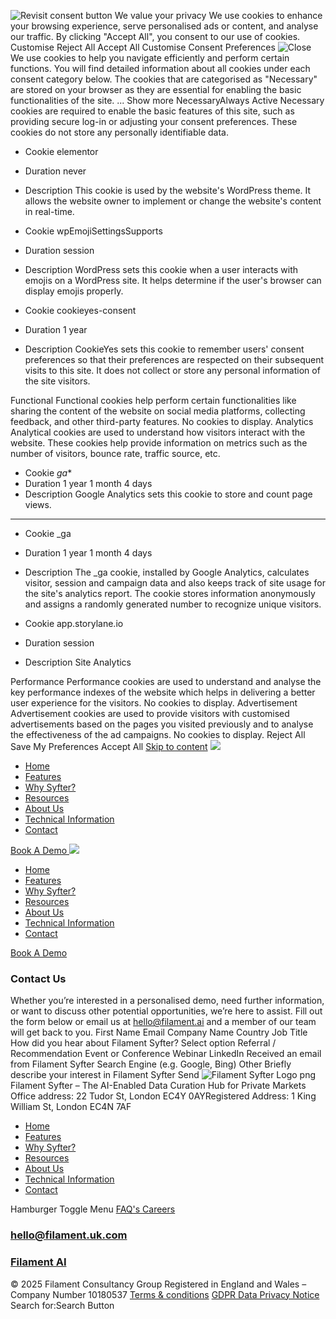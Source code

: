 ![Revisit consent button](https://filament.ai/wp-content/plugins/cookie-law-info/lite/frontend/images/revisit.svg)
We value your privacy
We use cookies to enhance your browsing experience, serve personalised ads or content, and analyse our traffic. By clicking "Accept All", you consent to our use of cookies.
Customise Reject All Accept All
Customise Consent Preferences ![Close](https://filament.ai/wp-content/plugins/cookie-law-info/lite/frontend/images/close.svg)
We use cookies to help you navigate efficiently and perform certain functions. You will find detailed information about all cookies under each consent category below.
The cookies that are categorised as "Necessary" are stored on your browser as they are essential for enabling the basic functionalities of the site. ... Show more
NecessaryAlways Active
Necessary cookies are required to enable the basic features of this site, such as providing secure log-in or adjusting your consent preferences. These cookies do not store any personally identifiable data.
  * Cookie
elementor
  * Duration
never
  * Description
This cookie is used by the website's WordPress theme. It allows the website owner to implement or change the website's content in real-time.


  * Cookie
wpEmojiSettingsSupports
  * Duration
session
  * Description
WordPress sets this cookie when a user interacts with emojis on a WordPress site. It helps determine if the user's browser can display emojis properly.


  * Cookie
cookieyes-consent
  * Duration
1 year
  * Description
CookieYes sets this cookie to remember users' consent preferences so that their preferences are respected on their subsequent visits to this site. It does not collect or store any personal information of the site visitors.


Functional
Functional cookies help perform certain functionalities like sharing the content of the website on social media platforms, collecting feedback, and other third-party features.
No cookies to display.
Analytics
Analytical cookies are used to understand how visitors interact with the website. These cookies help provide information on metrics such as the number of visitors, bounce rate, traffic source, etc.
  * Cookie
_ga_*
  * Duration
1 year 1 month 4 days
  * Description
Google Analytics sets this cookie to store and count page views.  
---  


  * Cookie
_ga
  * Duration
1 year 1 month 4 days
  * Description
The _ga cookie, installed by Google Analytics, calculates visitor, session and campaign data and also keeps track of site usage for the site's analytics report. The cookie stores information anonymously and assigns a randomly generated number to recognize unique visitors.


  * Cookie
app.storylane.io
  * Duration
session
  * Description
Site Analytics


Performance
Performance cookies are used to understand and analyse the key performance indexes of the website which helps in delivering a better user experience for the visitors.
No cookies to display.
Advertisement
Advertisement cookies are used to provide visitors with customised advertisements based on the pages you visited previously and to analyse the effectiveness of the ad campaigns.
No cookies to display.
Reject All  Save My Preferences  Accept All 
[Skip to content](https://filament.ai/<#content>)
[ ![](https://filament.ai/contact) ](https://filament.ai/<https:/filament.ai>)
  * [Home](https://filament.ai/<https:/filament.ai/>)
  * [Features](https://filament.ai/<https:/filament.ai/features/>)
  * [Why Syfter?](https://filament.ai/<https:/filament.ai/why-syfter/>)
  * [Resources](https://filament.ai/<https:/filament.ai/resources/>)
  * [About Us](https://filament.ai/<https:/filament.ai/about-us/>)
  * [Technical Information](https://filament.ai/<https:/filament.ai/technical-information/>)
  * [Contact](https://filament.ai/<https:/filament.ai/contact/>)


[ Book A Demo ](https://filament.ai/<https:/filament.ai/book-a-demo/>)
[ ![](https://filament.ai/contact) ](https://filament.ai/<https:/filament.ai>)
  * [Home](https://filament.ai/<https:/filament.ai/>)
  * [Features](https://filament.ai/<https:/filament.ai/features/>)
  * [Why Syfter?](https://filament.ai/<https:/filament.ai/why-syfter/>)
  * [Resources](https://filament.ai/<https:/filament.ai/resources/>)
  * [About Us](https://filament.ai/<https:/filament.ai/about-us/>)
  * [Technical Information](https://filament.ai/<https:/filament.ai/technical-information/>)
  * [Contact](https://filament.ai/<https:/filament.ai/contact/>)


[ Book A Demo ](https://filament.ai/<https:/filament.ai/book-a-demo/>)
### Contact Us
Whether you’re interested in a personalised demo, need further information, or want to discuss other potential opportunities, we’re here to assist. 
Fill out the form below or email us at hello@filament.ai and a member of our team will get back to you. 
First Name 
Email 
Company Name 
Country 
Job Title 
How did you hear about Filament Syfter? 
Select option Referral / Recommendation Event or Conference Webinar LinkedIn Received an email from Filament Syfter Search Engine (e.g. Google, Bing) Other
Briefly describe your interest in Filament Syfter 
Send
![Filament Syfter Logo png](https://filament.ai/wp-content/uploads/2023/06/Small-Filament-Syfter-Stacked-White.png)
Filament Syfter – The AI-Enabled Data Curation Hub for Private Markets
Office address: 22 Tudor St, London EC4Y 0AYRegistered Address: 1 King William St, London EC4N 7AF
  * [Home](https://filament.ai/<https:/filament.ai/>)
  * [Features](https://filament.ai/<https:/filament.ai/features/>)
  * [Why Syfter?](https://filament.ai/<https:/filament.ai/why-syfter/>)
  * [Resources](https://filament.ai/<https:/filament.ai/resources/>)
  * [About Us](https://filament.ai/<https:/filament.ai/about-us/>)
  * [Technical Information](https://filament.ai/<https:/filament.ai/technical-information/>)
  * [Contact](https://filament.ai/<https:/filament.ai/contact/>)

Hamburger Toggle Menu
[ FAQ's ](https://filament.ai/<https:/filament.ai/faqs/>)
[ Careers ](https://filament.ai/<https:/filament.ai/careers/>)
###  hello@filament.uk.com 
[ ](https://filament.ai/<https:/www.linkedin.com/company/filament-ai/>)
###  [ Filament AI ](https://filament.ai/<https:/www.linkedin.com/company/filament-ai/>)
© 2025 Filament Consultancy Group Registered in England and Wales – Company Number 10180537
[Terms & conditions](https://filament.ai/<https:/filament.ai/terms-and-conditions/>)
[GDPR Data Privacy Notice](https://filament.ai/<https:/filament.ai/wp-content/uploads/2025/04/Filament-Data-Privacy-Notice-Scraped-Data.pdf>)
Search for:Search Button
